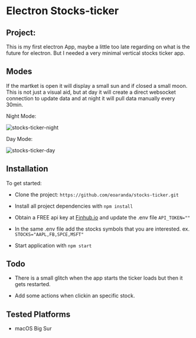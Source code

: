 # Electron Stocks-ticker

## Project:

This is my first electron App, maybe a little too late regarding on what is the future for electron. But I needed a very minimal vertical stocks ticker app.

## Modes

If the martket is open it will display a small sun and if closed a small moon. This is not just a visual aid, but at day it will create a direct websocket connection to update data and at night it will pull data manually every 30min.

Night Mode:

![stocks-ticker-night](assets/images/nightmode.gif  "stocks-ticker-night")

Day Mode:

![stocks-ticker-day](assets/images/daymode.gif  "stocks-ticker-day")

## Installation

  To get started:
  
* Clone the project: `https://github.com/eoaranda/stocks-ticker.git`

* Install all project dependencies with `npm install`

* Obtain a FREE api key at [Finhub.io](https://finnhub.io) and update the .env file `API_TOKEN=""` 

* In the same .env file add the stocks symbols that you are interested. ex. `STOCKS="AAPL,FB,SPCE,MSFT"`

* Start application with `npm start`

## Todo

* There is a small glitch when the app starts the ticker loads but then it gets restarted.

* Add some actions when clickin an specific stock.

## Tested Platforms
* macOS Big Sur
